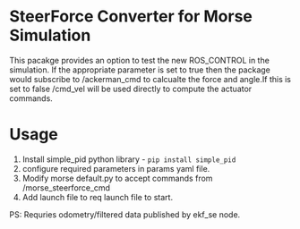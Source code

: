 SteerForce Converter for Morse Simulation
==================

This pacakge provides an option to test the new ROS_CONTROL in the simulation. If the appropriate parameter is set to true then the package would subscribe to /ackerman_cmd to calcualte the force and angle.If this is set to false /cmd_vel will be used directly to compute the actuator commands.

# Usage
1. Install simple_pid python library - `pip install simple_pid`
2. configure required parameters in params yaml file.
3. Modify morse default.py to accept commands from /morse_steerforce_cmd
4. Add launch file to req launch file to start.  

PS: Requries odometry/filtered data published by ekf_se node.

